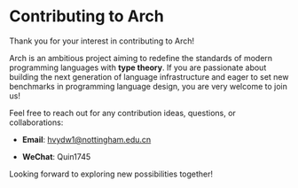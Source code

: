 # Contributing to Arch

Thank you for your interest in contributing to Arch!

Arch is an ambitious project aiming to redefine the standards of modern programming languages with **type theory**. If you are passionate about building the next generation of language infrastructure and eager to set new benchmarks in programming language design, you are very welcome to join us!

Feel free to reach out for any contribution ideas, questions, or collaborations:

- **Email**: hvydw1@nottingham.edu.cn

- **WeChat**: Quin1745

Looking forward to exploring new possibilities together!
